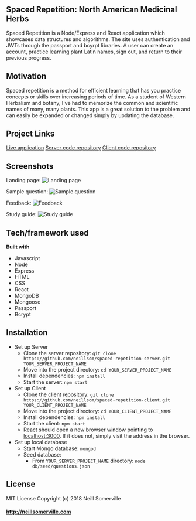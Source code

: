 ## Spaced Repetition: North American Medicinal Herbs

Spaced Repetition is a Node/Express and React application which showcases data structures and algorithms. The site uses authentication and JWTs through the passport and bcyrpt libraries. A user can create an account, practice learning plant Latin names, sign out, and return to their previous progress.

## Motivation
Spaced repetition is a method for efficient learning that has you practice concepts or skills over increasing periods of time. As a student of Western Herbalism and botany, I've had to memorize the common and scientific names of many, many plants. This app is a great solution to the problem and can easily be expanded or changed simply by updating the database. 

## Project Links
[Live application](https://sr-solo-client.herokuapp.com/)
[Server code repository](https://github.com/neillsom/spaced-repetition-server) 
[Client code repository](https://github.com/neillsom/spaced-repetition-client)

## Screenshots
Landing page:
![Landing page](https://c2.staticflickr.com/2/1776/43756199611_2270218110_o.jpg "Landing page")

Sample question:
![Sample question](https://c1.staticflickr.com/1/848/43040337174_781b7ca6e7_o.jpg "Sample question")

Feedback:
![Feedback](https://c2.staticflickr.com/2/1838/43756199771_d4455729c9_o.jpg "Feedback")

Study guide:
![Study guide](https://c2.staticflickr.com/2/1816/43756199701_406c989ace_o.jpg "Study guide")

## Tech/framework used
<b>Built with</b>
- Javascript 
- Node
- Express
- HTML
- CSS
- React
- MongoDB
- Mongoose
- Passport
- Bcrypt


## Installation
- Set up Server
  - Clone the server repository: `git clone https://github.com/neillsom/spaced-repetition-server.git YOUR_SERVER_PROJECT_NAME`
  - Move into the project directory: `cd YOUR_SERVER_PROJECT_NAME`
  - Install dependencies: `npm install`
  - Start the server: `npm start`
- Set up Client
  - Clone the client repository: `git clone https://github.com/neillsom/spaced-repetition-client.git YOUR_CLIENT_PROJECT_NAME`
  - Move into the project directory: `cd YOUR_CLIENT_PROJECT_NAME`
  - Install dependencies: `npm install`
  - Start the client: `npm start`
  - React should open a new browser window pointing to [localhost:3000](localhost:3000). If it does not, simply visit the address in the browser. 
- Set up local database
  - Start Mongo database: `mongod`
  - Seed database:
    - From `YOUR_SERVER_PROJECT_NAME` directory: `node db/seed/questions.json`

## License
MIT License
Copyright (c) 2018 Neill Somerville

#### http://neillsomerville.com